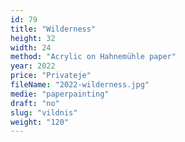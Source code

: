 ```yaml
---
id: 79
title: "Wilderness"
height: 32
width: 24
method: "Acrylic on Hahnemühle paper"
year: 2022
price: "Privateje"
fileName: "2022-wilderness.jpg"
medie: "paperpainting"
draft: "no"
slug: "vildnis"
weight: "120"
---
```

